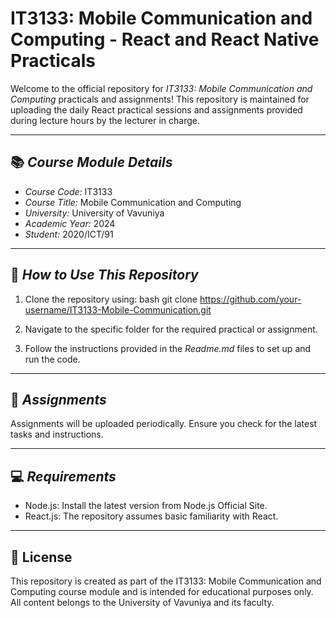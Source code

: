 # IT3133: Mobile Communication and Computing - React and React Native Practicals

Welcome to the official repository for _IT3133: Mobile Communication and Computing_ practicals and assignments! This repository is maintained for uploading the daily React practical sessions and assignments provided during lecture hours by the lecturer in charge.

---

## 📚 _Course Module Details_

- _Course Code:_ IT3133
- _Course Title:_ Mobile Communication and Computing
- _University:_ University of Vavuniya
- _Academic Year:_ 2024
- _Student:_ 2020/ICT/91

---

## 🔧 _How to Use This Repository_

1. Clone the repository using:
   bash
   git clone https://github.com/your-username/IT3133-Mobile-Communication.git

2. Navigate to the specific folder for the required practical or assignment.

3. Follow the instructions provided in the _Readme.md_ files to set up and run the code.

---

## 📁 _Assignments_

Assignments will be uploaded periodically. Ensure you check for the latest tasks and instructions.

---

## 💻 _Requirements_

- Node.js: Install the latest version from Node.js Official Site.
- React.js: The repository assumes basic familiarity with React.

---

## 📜 License

This repository is created as part of the IT3133: Mobile Communication and Computing course module and is intended for educational purposes only. All content belongs to the University of Vavuniya and its faculty.
